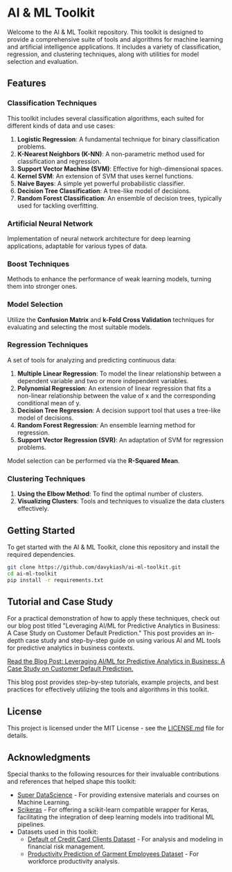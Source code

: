 # AI & ML Toolkit

Welcome to the AI & ML Toolkit repository. This toolkit is designed to provide a comprehensive suite of tools and algorithms for machine learning and artificial intelligence applications. It includes a variety of classification, regression, and clustering techniques, along with utilities for model selection and evaluation.

## Features

### Classification Techniques
This toolkit includes several classification algorithms, each suited for different kinds of data and use cases:

1. **Logistic Regression**: A fundamental technique for binary classification problems.
2. **K-Nearest Neighbors (K-NN)**: A non-parametric method used for classification and regression.
3. **Support Vector Machine (SVM)**: Effective for high-dimensional spaces.
4. **Kernel SVM**: An extension of SVM that uses kernel functions.
5. **Naive Bayes**: A simple yet powerful probabilistic classifier.
6. **Decision Tree Classification**: A tree-like model of decisions.
7. **Random Forest Classification**: An ensemble of decision trees, typically used for tackling overfitting.

### Artificial Neural Network
Implementation of neural network architecture for deep learning applications, adaptable for various types of data.

### Boost Techniques
Methods to enhance the performance of weak learning models, turning them into stronger ones.

### Model Selection
Utilize the **Confusion Matrix** and **k-Fold Cross Validation** techniques for evaluating and selecting the most suitable models.

### Regression Techniques
A set of tools for analyzing and predicting continuous data:

1. **Multiple Linear Regression**: To model the linear relationship between a dependent variable and two or more independent variables.
2. **Polynomial Regression**: An extension of linear regression that fits a non-linear relationship between the value of x and the corresponding conditional mean of y.
3. **Decision Tree Regression**: A decision support tool that uses a tree-like model of decisions.
4. **Random Forest Regression**: An ensemble learning method for regression.
5. **Support Vector Regression (SVR)**: An adaptation of SVM for regression problems.

Model selection can be performed via the **R-Squared Mean**.

### Clustering Techniques
1. **Using the Elbow Method**: To find the optimal number of clusters.
2. **Visualizing Clusters**: Tools and techniques to visualize the data clusters effectively.

## Getting Started

To get started with the AI & ML Toolkit, clone this repository and install the required dependencies.

```bash
git clone https://github.com/davykiash/ai-ml-toolkit.git
cd ai-ml-toolkit
pip install -r requirements.txt
```


## Tutorial and Case Study

For a practical demonstration of how to apply these techniques, check out our blog post titled "Leveraging AI/ML for Predictive Analytics in Business: A Case Study on Customer Default Prediction." This post provides an in-depth case study and step-by-step guide on using various AI and ML tools for predictive analytics in business contexts.

[Read the Blog Post: Leveraging AI/ML for Predictive Analytics in Business: A Case Study on Customer Default Prediction.](YOUR_BLOG_POST_URL)

This blog post provides step-by-step tutorials, example projects, and best practices for effectively utilizing the tools and algorithms in this toolkit.


## License

This project is licensed under the MIT License - see the [LICENSE.md](LICENSE.md) file for details.

## Acknowledgments

Special thanks to the following resources for their invaluable contributions and references that helped shape this toolkit:

* [Super DataScience](https://www.superdatascience.com/pages/machine-learning) - For providing extensive materials and courses on Machine Learning.
* [Scikeras](https://github.com/adriangb/scikeras) - For offering a scikit-learn compatible wrapper for Keras, facilitating the integration of deep learning models into traditional ML pipelines.
* Datasets used in this toolkit:
  * [Default of Credit Card Clients Dataset](https://archive.ics.uci.edu/dataset/350/default+of+credit+card+clients) - For analysis and modeling in financial risk management.
  * [Productivity Prediction of Garment Employees Dataset](https://archive.ics.uci.edu/dataset/597/productivity+prediction+of+garment+employees) - For workforce productivity analysis.


